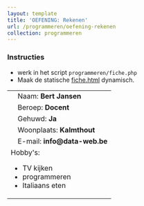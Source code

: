 ```yaml
---
layout: template
title: 'OEFENING: Rekenen'
url: /programmeren/oefening-rekenen
collection: programmeren
---
```

<div class="highlight">
    <h3>Instructies</h3>
    <ul>
        <li>werk in het script <code>programmeren/fiche.php</code></li>
        <li>Maak de statische <a target="_blank" href="fiche.html">fiche.html</a> dynamisch.</li>
    </ul>
</div>

<div class="shadow result">
    <table>
    <tr>
        <td rowspan="5"></td>
        <td>Naam: <strong>Bert Jansen</strong></td>
    </tr>
    <tr>
        <td>Beroep: <strong>Docent</strong></td>
    </tr>
    <tr>
        <td>Gehuwd: <strong>Ja</strong></td>
    </tr>
    <tr>
        <td>Woonplaats: <strong>Kalmthout</strong></td>
    </tr>
    <tr>
        <td>E-mail: <strong>info@data-web.be</strong></td>
    </tr>
    <tr>
    <td colspan="2">Hobby's:
        <ul>
            <li>TV kijken</li>
            <li>programmeren</li>
            <li>Italiaans eten</li>
        </ul>
    </td>
    </tr>
    </table>
</div>
